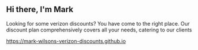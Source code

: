 ## Hi there, I'm Mark

Looking for some verizon discounts? You have come to the right place. Our discount plan comprehensively covers all your needs, catering to our clients


https://mark-wilsons-verizon-discounts.github.io
